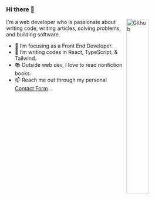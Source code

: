 ### Hi there 👋

<img width="35%" align="right" alt="Github" src="https://user-images.githubusercontent.com/48678280/88862734-4903af80-d201-11ea-968b-9c939d88a37c.gif" />

I'm a web developer who is passionate about writing code, writing articles, solving problems, and building software.

- 🔭 I’m focusing as a Front End Developer.
- 👯 I’m writing codes in React, TypeScript, & Tailwind.
- 📚 Outside web dev, I love to read nonfiction books. 
- 📫 Reach me out through my personal [Contact Form](https://jedodels.netlify.app/contact/)...

